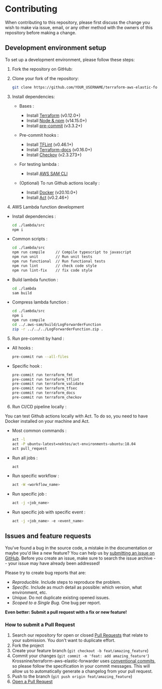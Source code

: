 # Contributing

When contributing to this repository, please first discuss the change you wish to make via issue, email, or any other method with the owners of this repository before making a change.


## Development environment setup

To set up a development environment, please follow these steps:

1. Fork the repository on GitHub:

2. Clone your fork of the repository:

   ```sh
   git clone https://github.com/YOUR_USERNAME/terraform-aws-elastic-forwarder.git
   ```

3. Install dependencies:
    - Bases :
      - Install [Terraform](https://www.terraform.io/downloads.html) (v0.12.0+)
      - Install [Node & npm](https://nodejs.org/en/download) (v14.15.0+)
      - Install [pre-commit](https://pre-commit.com/#install) (v3.3.2+)

    - Pre-commit hooks :
      - Install [TFLint](https://github.com/terraform-linters/tflint) (v0.46.1+)
      - Install [Terraform-docs](https://terraform-docs.io/user-guide/installation/) (v0.16.0+)
      - Install [Checkov](https://github.com/bridgecrewio/checkov#installation) (v2.3.273+)

    - For testing lambda :
      - Install [AWS SAM CLI](https://docs.aws.amazon.com/serverless-application-model/latest/developerguide/install-sam-cli.html#install-sam-cli-instructions)

    - (Optional) To run Github actions locally :
      - Install [Docker](https://docs.docker.com/get-docker/) (v20.10.0+)
      - Install [Act](https://github.com/nektos/act#installation-through-package-managers) (v0.2.46+)


4. AWS Lambda function development

  - Install dependencies :
    ```sh
    cd ./lambda/src
    npm i
    ```

  - Common scripts :
    ```sh
    cd ./lambda/src
    npm run compile     // Compile typescript to javascript
    npm run unit        // Run unit tests
    npm run functional  // Run functional tests
    npm run lint        // check code style
    npm run lint-fix    // fix code style
    ```

  - Build lambda function :
    ```sh
    cd ./lambda
    sam build
    ```

  - Compress lambda function :
    ```sh
    cd ./lambda/src
    npm i
    npm run compile
    cd ../.aws-sam/build/LogForwarderFunction
    zip -r ../../../LogForwarderFunction.zip .
    ```

5. Run pre-commit by hand :

  - All hooks :
    ```sh
    pre-commit run --all-files
    ```

  - Specific hook :
    ```sh
    pre-commit run terraform_fmt
    pre-commit run terraform_tflint
    pre-commit run terraform_validate
    pre-commit run terraform_tfsec
    pre-commit run terraform_docs
    pre-commit run terraform_checkov
    ```

6. Run CI/CD pipeline locally :

You can test Github actions locally with Act. To do so, you need to have Docker installed on your machine and Act.

  - Most common commands :
    ```sh
    act -l
    act -P ubuntu-latest=nektos/act-environments-ubuntu:18.04
    act pull_request
    ```

  - Run all jobs :
    ```sh
    act
    ```

  - Run specific workflow :
    ```sh
    act -W <workflow_name>
    ```

  - Run specific job :
    ```sh
    act -j <job_name>
    ```

  - Run specific job with specific event :
    ```sh
    act -j <job_name> -e <event_name>
    ```

## Issues and feature requests

You've found a bug in the source code, a mistake in the documentation or maybe you'd like a new feature? You can help us by [submitting an issue on GitHub](https://github.com/Krossnine/terraform-aws-elastic-forwarder/issues). Before you create an issue, make sure to search the issue archive -- your issue may have already been addressed!

Please try to create bug reports that are:

- _Reproducible._ Include steps to reproduce the problem.
- _Specific._ Include as much detail as possible: which version, what environment, etc.
- _Unique._ Do not duplicate existing opened issues.
- _Scoped to a Single Bug._ One bug per report.

**Even better: Submit a pull request with a fix or new feature!**

### How to submit a Pull Request

1. Search our repository for open or closed
   [Pull Requests](https://github.com/Krossnine/terraform-aws-elastic-forwarder/pulls)
   that relate to your submission. You don't want to duplicate effort.
2. Fork the project
3. Create your feature branch (`git checkout -b feat/amazing_feature`)
4. Commit your changes (`git commit -m 'feat: add amazing_feature'`)
   Krossnine/terraform-aws-elastic-forwarder uses [conventional commits](https://www.conventionalcommits.org), so please follow the specification in your commit messages. This will allow us to automatically generate a changelog from your pull request.
5. Push to the branch (`git push origin feat/amazing_feature`)
6. [Open a Pull Request](https://github.com/Krossnine/terraform-aws-elastic-forwarder/compare?expand=1)
